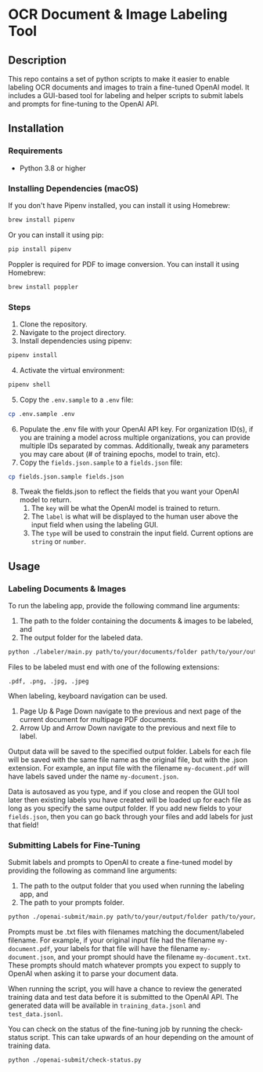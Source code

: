 # OCR Document & Image Labeling Tool

## Description
This repo contains a set of python scripts to make it easier to enable labeling OCR documents and images to train a fine-tuned OpenAI model. It includes a GUI-based tool for labeling and helper scripts to submit labels and prompts for fine-tuning to the OpenAI API.

## Installation

### Requirements
- Python 3.8 or higher


### Installing Dependencies (macOS)
If you don't have Pipenv installed, you can install it using Homebrew:
```bash
brew install pipenv
```
Or you can install it using pip:
```bash
pip install pipenv
```

Poppler is required for PDF to image conversion. You can install it using Homebrew:
```bash
brew install poppler
```

### Steps
1. Clone the repository.
2. Navigate to the project directory.
3. Install dependencies using pipenv:
```bash
pipenv install
```
4. Activate the virtual environment:
```bash
pipenv shell
```
5. Copy the `.env.sample` to a `.env` file:
```bash
cp .env.sample .env
```
6. Populate the .env file with your OpenAI API key. For organization ID(s), if you are training a model across multiple organizations, you can provide multiple IDs separated by commas. Additionally, tweak any parameters you may care about (# of training epochs, model to train, etc).
7. Copy the `fields.json.sample` to a `fields.json` file:
```bash
cp fields.json.sample fields.json
```
8. Tweak the fields.json to reflect the fields that you want your OpenAI model to return.
    1. The `key` will be what the OpenAI model is trained to return.
    2. The `label` is what will be displayed to the human user above the input field when using the labeling GUI.
    3. The `type` will be used to constrain the input field. Current options are `string` or `number`.

## Usage

### Labeling Documents & Images
To run the labeling app, provide the following command line arguments:
1. The path to the folder containing the documents & images to be labeled, and
2. The output folder for the labeled data.
```bash
python ./labeler/main.py path/to/your/documents/folder path/to/your/output/folder
```

Files to be labeled must end with one of the following extensions:
```
.pdf, .png, .jpg, .jpeg
```

When labeling, keyboard navigation can be used.
1. Page Up & Page Down navigate to the previous and next page of the current document for multipage PDF documents.
2. Arrow Up and Arrow Down navigate to the previous and next file to label.

Output data will be saved to the specified output folder. Labels for each file will be saved with the same file name as the original file, but with the .json extension. For example, an input file with the filename `my-document.pdf` will have labels saved under the name `my-document.json`.

Data is autosaved as you type, and if you close and reopen the GUI tool later then existing labels you have created will be loaded up for each file as long as you specify the same output folder. If you add new fields to your `fields.json`, then you can go back through your files and add labels for just that field!

### Submitting Labels for Fine-Tuning
Submit labels and prompts to OpenAI to create a fine-tuned model by providing the following as command line arguments:
1. The path to the output folder that you used when running the labeling app, and
2. The path to your prompts folder.
```bash
python ./openai-submit/main.py path/to/your/output/folder path/to/your/prompts/folder
```

Prompts must be .txt files with filenames matching the document/labeled filename. For example, if your original input file had the filename `my-document.pdf`, your labels for that file will have the filename `my-document.json`, and your prompt should have the filename `my-document.txt`. These prompts should match whatever prompts you expect to supply to OpenAI when asking it to parse your document data.

When running the script, you will have a chance to review the generated training data and test data before it is submitted to the OpenAI API. The generated data will be available in `training_data.jsonl` and `test_data.jsonl`.

You can check on the status of the fine-tuning job by running the check-status script. This can take upwards of an hour depending on the amount of training data.
```bash
python ./openai-submit/check-status.py
```